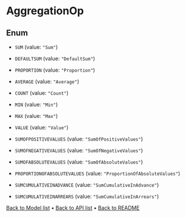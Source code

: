 

# AggregationOp

## Enum


* `SUM` (value: `"Sum"`)

* `DEFAULTSUM` (value: `"DefaultSum"`)

* `PROPORTION` (value: `"Proportion"`)

* `AVERAGE` (value: `"Average"`)

* `COUNT` (value: `"Count"`)

* `MIN` (value: `"Min"`)

* `MAX` (value: `"Max"`)

* `VALUE` (value: `"Value"`)

* `SUMOFPOSITIVEVALUES` (value: `"SumOfPositiveValues"`)

* `SUMOFNEGATIVEVALUES` (value: `"SumOfNegativeValues"`)

* `SUMOFABSOLUTEVALUES` (value: `"SumOfAbsoluteValues"`)

* `PROPORTIONOFABSOLUTEVALUES` (value: `"ProportionOfAbsoluteValues"`)

* `SUMCUMULATIVEINADVANCE` (value: `"SumCumulativeInAdvance"`)

* `SUMCUMULATIVEINARREARS` (value: `"SumCumulativeInArrears"`)



[Back to Model list](../README.md#documentation-for-models) &#8226; [Back to API list](../README.md#documentation-for-api-endpoints) &#8226; [Back to README](../README.md)


